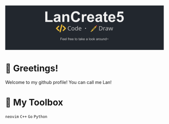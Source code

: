 <p align = "middle"><img src="./banner.png"> </p>

# 👋 Greetings!
<p>
Welcome to my github profile! You can call me Lan!<br>
</p>

# 🧰 My Toolbox
`neovim` `C++` `Go` `Python`
